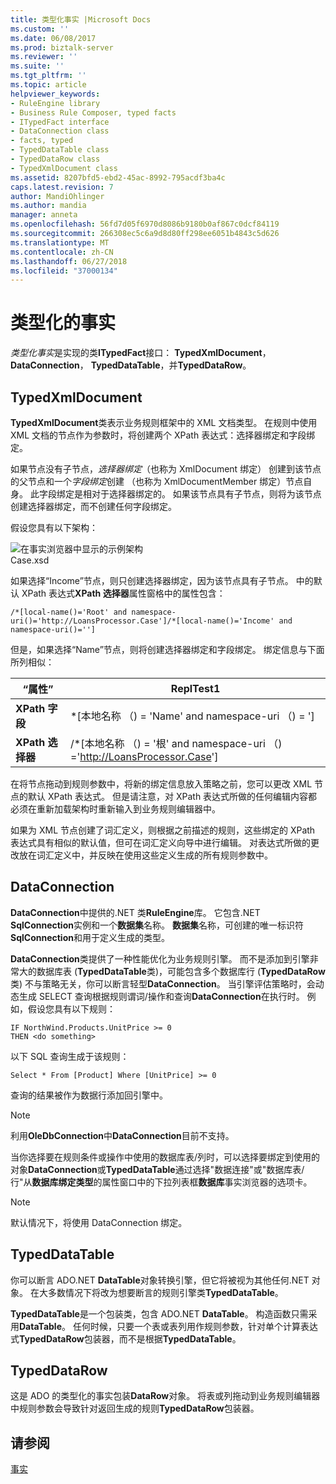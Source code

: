 ```yaml
---
title: 类型化事实 |Microsoft Docs
ms.custom: ''
ms.date: 06/08/2017
ms.prod: biztalk-server
ms.reviewer: ''
ms.suite: ''
ms.tgt_pltfrm: ''
ms.topic: article
helpviewer_keywords:
- RuleEngine library
- Business Rule Composer, typed facts
- ITypedFact interface
- DataConnection class
- facts, typed
- TypedDataTable class
- TypedDataRow class
- TypedXmlDocument class
ms.assetid: 8207bfd5-ebd2-45ac-8992-795acdf3ba4c
caps.latest.revision: 7
author: MandiOhlinger
ms.author: mandia
manager: anneta
ms.openlocfilehash: 56fd7d05f6970d8086b9180b0af867c0dcf84119
ms.sourcegitcommit: 266308ec5c6a9d8d80ff298ee6051b4843c5d626
ms.translationtype: MT
ms.contentlocale: zh-CN
ms.lasthandoff: 06/27/2018
ms.locfileid: "37000134"
---
```

# <a name="typed-facts"></a>类型化的事实
*类型化事实*是实现的类**ITypedFact**接口： **TypedXmlDocument**， **DataConnection**， **TypedDataTable**，并**TypedDataRow**。  

## <a name="typedxmldocument"></a>TypedXmlDocument  
 **TypedXmlDocument**类表示业务规则框架中的 XML 文档类型。 在规则中使用 XML 文档的节点作为参数时，将创建两个 XPath 表达式：选择器绑定和字段绑定。  

 如果节点没有子节点，*选择器绑定*（也称为 XmlDocument 绑定） 创建到该节点的父节点和一个*字段绑定*创建 （也称为 XmlDocumentMember 绑定）节点自身。 此字段绑定是相对于选择器绑定的。 如果该节点具有子节点，则将为该节点创建选择器绑定，而不创建任何字段绑定。  

 假设您具有以下架构：  

 ![在事实浏览器中显示的示例架构](../core/media/xmldocumentbrowser.gif "xmldocumentbrowser")  
Case.xsd  

 如果选择“Income”节点，则只创建选择器绑定，因为该节点具有子节点。 中的默认 XPath 表达式**XPath 选择器**属性窗格中的属性包含：  

```  
/*[local-name()='Root' and namespace-uri()='http://LoansProcessor.Case']/*[local-name()='Income' and namespace-uri()='']  
```  

 但是，如果选择“Name”节点，则将创建选择器绑定和字段绑定。 绑定信息与下面所列相似：  


|      “属性”      |                                    ReplTest1                                    |
|--------------------|-----------------------------------------------------------------------------|
|  **XPath 字段**   |               \*[本地名称 （) = 'Name' and namespace-uri （) = ']                |
| **XPath 选择器** | /\*[本地名称 （) = '根' and namespace-uri （) ='<http://LoansProcessor.Case>'] |

 在将节点拖动到规则参数中，将新的绑定信息放入策略之前，您可以更改 XML 节点的默认 XPath 表达式。 但是请注意，对 XPath 表达式所做的任何编辑内容都必须在重新加载架构时重新输入到业务规则编辑器中。  

 如果为 XML 节点创建了词汇定义，则根据之前描述的规则，这些绑定的 XPath 表达式具有相似的默认值，但可在词汇定义向导中进行编辑。 对表达式所做的更改放在词汇定义中，并反映在使用这些定义生成的所有规则参数中。  

## <a name="dataconnection"></a>DataConnection  
 **DataConnection**中提供的.NET 类**RuleEngine**库。 它包含.NET **SqlConnection**实例和一个**数据集**名称。 **数据集**名称，可创建的唯一标识符**SqlConnection**和用于定义生成的类型。  

 **DataConnection**类提供了一种性能优化为业务规则引擎。 而不是添加到引擎非常大的数据库表 (**TypedDataTable**类)，可能包含多个数据库行 (**TypedDataRow**类) 不与策略无关，你可以断言轻型**DataConnection**。 当引擎评估策略时，会动态生成 SELECT 查询根据规则谓词/操作和查询**DataConnection**在执行时。 例如，假设您具有以下规则：  

```  
IF NorthWind.Products.UnitPrice >= 0   
THEN <do something>  
```  

 以下 SQL 查询生成于该规则：  

```  
Select * From [Product] Where [UnitPrice] >= 0  
```  

 查询的结果被作为数据行添加回引擎中。  

> [!NOTE]
>  利用**OleDbConnection**中**DataConnection**目前不支持。  

 当你选择要在规则条件或操作中使用的数据库表/列时，可以选择要绑定到使用的对象**DataConnection**或**TypedDataTable**通过选择"数据连接"或"数据库表/行"从**数据库绑定类型**的属性窗口中的下拉列表框**数据库**事实浏览器的选项卡。  

> [!NOTE]
>  默认情况下，将使用 DataConnection 绑定。  

## <a name="typeddatatable"></a>TypedDataTable  
 你可以断言 ADO.NET **DataTable**对象转换引擎，但它将被视为其他任何.NET 对象。 在大多数情况下将改为想要断言的规则引擎类**TypedDataTable**。  

 **TypedDataTable**是一个包装类，包含 ADO.NET **DataTable**。 构造函数只需采用**DataTable**。 任何时候，只要一个表或表列用作规则参数，针对单个计算表达式**TypedDataRow**包装器，而不是根据**TypedDataTable**。  

## <a name="typeddatarow"></a>TypedDataRow  
 这是 ADO 的类型化的事实包装**DataRow**对象。 将表或列拖动到业务规则编辑器中规则参数会导致针对返回生成的规则**TypedDataRow**包装器。  

## <a name="see-also"></a>请参阅  
 [事实](../core/facts.md)